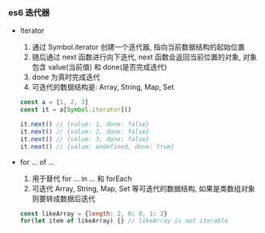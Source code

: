 ### es6 迭代器

- Iterator

  1. 通过 Symbol.iterator 创建一个迭代器, 指向当前数据结构的起始位置
  2. 随后通过 next 函数进行向下迭代, next 函数会返回当前位置的对象, 对象包含 value(当前值) 和 done(是否完成迭代)
  3. done 为真时完成迭代
  4. 可迭代的数据结构是: Array, String, Map, Set

  ```javascript
  const a = [1, 2, 3]
  const it = a[Symbol.iterator]()
  
  it.next() // {value: 1, done: false}
  it.next() // {value: 2, done: false}
  it.next() // {value: 3, done: false}
  it.next() // {value: undefined, done: true}
  ```

  

- for ... of ...

  1. 用于替代 for ... in ... 和 forEach
  2. 可迭代 Array, String, Map, Set 等可迭代的数据结构, 如果是类数组对象则要转成数据后迭代

  ```javascript
  const likeArray = {length: 2, 0: 0, 1: 2}
  for(let item of likeArray) {} // likeArray is not iterable
  ```

  